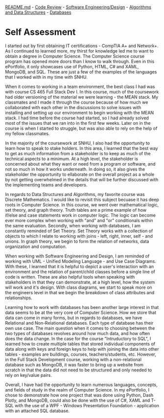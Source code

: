 [README.md](https://github.com/majumper87/majumper87.github.io/blob/main/README.md) - [Code Review](https://youtu.be/V6MCl8RoXNo) - [Software Engineering/Design](https://github.com/majumper87/majumper87.github.io/blob/main/SoftwareEngineeringAndDesign.md) - [Algorithms and Data Structures](https://github.com/majumper87/majumper87.github.io/blob/main/AlgorithmsAndDataStructure.md) - [Databases](https://github.com/majumper87/majumper87.github.io/blob/main/Databases.md)

# Self Assessment

I started out by first obtaining IT certifications - CompTIA A+ and Network+. As I continued to learned more, my thirst for knowledge led me to want to obtain a degree in Computer Science. The Computer Science course program has opened more doors than I know to walk through. Even in this ePortfolio, it only showcases use of Python, HTML, C# and XAML, MongoDB, and SQL. These are just a few of the examples of the languages that I worked with in my time with SNHU.

When it comes to working in a team environment, the best class I had was with course CS 465 Full Stack Dev I. In this course, much of the coursework had older versioning of the material we were learning - the MEAN stack. My classmates and I made it through the course because of how much we collaborated with each other in the discussions to solve issues with installing and setting up our environment to begin working with the MEAN stack. I had time before the course had started, so I had already solved most of the issues that we ran into in the first few weeks. Later on in the course is when I started to struggle, but was also able to rely on the help of my fellow classmates.

In the majority of the coursework at SNHU, I also had the opportunity to learn how to speak to stake holders. In this area, I learned that the best way to get as much information from a stakeholder is to keep as much of the technical aspects to a minimum. At a high level, the stakeholder is concerned about what they want or need from a program or software, and not so much in how it works underneath. In doing so, it also gives the stakeholder the opportunity to ellaborate on the overall project as a whole by not getting overwhelmed in the details that will be further discussed with the implementing teams and developers.

In regards to Data Structures and Algorithms, my favorite course was Discrete Mathematics. I would like to revisit this subject becuase it has deep roots in Computer Science. In this course, we went over mathematical logic, set theory, and graph theory. Truth tables are a prime example of how if/else and case statements work in computer logic. The logic can become ever more complex when working with "and" and "or" conditionals within the same evaluation. Secondly, when working with databases, I am constantly reminded of Set Theory. Set Theory works with a collection of objects to which I relate to working with joins - left, right, inner, self - and unions. In graph theory, we begin to form the relation of networks, data organization and computation.

When working with Software Engineering and Design, I am reminded of working with UML - Unified Modeling Language - and Use Case Diagrams. With these, I learned that it is helpful to depict a user's interaction with an environment and the relation of parent/child classes before a single line of code is written. These are also helpful tools when speaking with stakeholders in that they can demonstrate, at a high level, how the system will work and it's design. With class diagrams, we start to speak more on the engineers level in that we begin the breakdown of class attributes and relationships.

Learning how to work with databases has been another large interest in that data seems to be at the very core of Computer Science. How we store that data can come in many forms, but in regards to databases, we have Relational and Non-Relational databases. Each type of database has their own use case. The main question when it comes to choosing between the two types of databases revolves around how much data, and how often does the data change. In the case for the course "Intruductory to SQL", I learned how to create multiple tables that stored individual components of data along with keys and foreign keys to help with joining the data into other tables - examples are buildings, courses, teachers/students, etc. However, in the Full Stack Development course, working with a non-relational database such as MongoDB, it was faster to bring up a website from scratch in that the data did not need to be structured and only needed to rely on key/value pairs.

Overall, I have had the opportunity to learn numerous languages, concepts, and fields of study in the realm of Computer Science. In my ePortfolio, I chose to demonstrate how one project that was done using Python, Dash Plotly, and MongoDB, could also be done with the use of C#, XAML and T-SQL with the use of a WPF - Windows Presentation Foundation - application with an attached SQL database.
